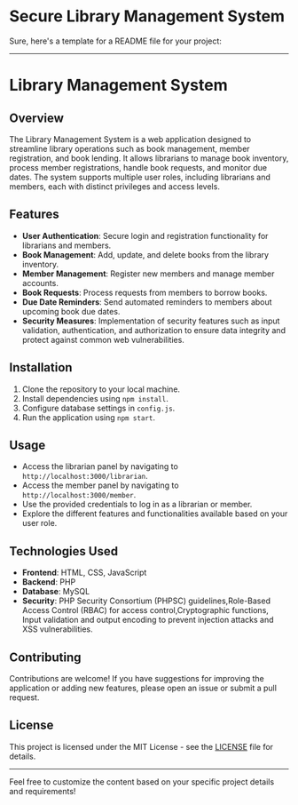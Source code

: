 # Secure Library Management System
Sure, here's a template for a README file for your project:

---

# Library Management System

## Overview
The Library Management System is a web application designed to streamline library operations such as book management, member registration, and book lending. It allows librarians to manage book inventory, process member registrations, handle book requests, and monitor due dates. The system supports multiple user roles, including librarians and members, each with distinct privileges and access levels.

## Features
- **User Authentication**: Secure login and registration functionality for librarians and members.
- **Book Management**: Add, update, and delete books from the library inventory.
- **Member Management**: Register new members and manage member accounts.
- **Book Requests**: Process requests from members to borrow books.
- **Due Date Reminders**: Send automated reminders to members about upcoming book due dates.
- **Security Measures**: Implementation of security features such as input validation, authentication, and authorization to ensure data integrity and protect against common web vulnerabilities.

## Installation
1. Clone the repository to your local machine.
2. Install dependencies using `npm install`.
3. Configure database settings in `config.js`.
4. Run the application using `npm start`.

## Usage
- Access the librarian panel by navigating to `http://localhost:3000/librarian`.
- Access the member panel by navigating to `http://localhost:3000/member`.
- Use the provided credentials to log in as a librarian or member.
- Explore the different features and functionalities available based on your user role.

## Technologies Used
- **Frontend**: HTML, CSS, JavaScript
- **Backend**: PHP
- **Database**: MySQL
- **Security**: PHP Security Consortium (PHPSC) guidelines,Role-Based Access Control (RBAC) for access control,Cryptographic functions, Input validation and output encoding to prevent injection attacks and XSS vulnerabilities.


## Contributing
Contributions are welcome! If you have suggestions for improving the application or adding new features, please open an issue or submit a pull request.

## License
This project is licensed under the MIT License - see the [LICENSE](LICENSE) file for details.

---

Feel free to customize the content based on your specific project details and requirements!
